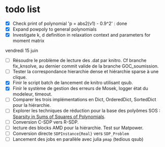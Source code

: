 
todo list
=========

- [x] Check print of polynomial 'p = abs2(v1) - 0.9^2' : done
- [x] Expand powpoly to general polynomials
- [x] Investigate k, d definition in relaxation context and parameters for moment matrix

vendredi 15 juin

- [ ] Résoudre le problème de lecture des .dat par knitro. Cf branche fix_knsolve, au dernier commit valide de la branche GOC_soumission.
- [ ] Tester la correspondance hierarchie dense et hiérarchie sparse à une clique.
- [x] Finir le script batch de lancement de knitro utilisant qsub.
- [x] Finir le système de gestion des erreurs de Mosek, logger état du modeleur, timeout.
- [ ] Comparer les trois implémentations en Dict, OrderedDict, SortedDict pour la hiérarchie.
- [ ] Explorer les techniques de réduction pour la base des polyômes SOS : [Sparsity in Sums of Squares of Polynomials](http://www.is.titech.ac.jp/~kojima/articles/B-391.pdf).
- [ ] Conversion C-SDP vers R-SDP.
- [ ] lecture des blocks AMD pour la hiérarchie. Test sur Matpower.
- [ ] Conversion directe `SDPInstance{Real}` vers `SDP_Problem`
- [ ] Lancement des jobs en parallèle avec julia `pmap` (tedious qsub)
